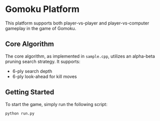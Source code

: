 # Gomoku Platform

This platform supports both player-vs-player and player-vs-computer gameplay in the game of Gomoku.

## Core Algorithm

The core algorithm, as implemented in `sample.cpp`, utilizes an alpha-beta pruning search strategy. It supports:

- 6-ply search depth
- 6-ply look-ahead for kill moves

## Getting Started

To start the game, simply run the following script:

```bash
python run.py

